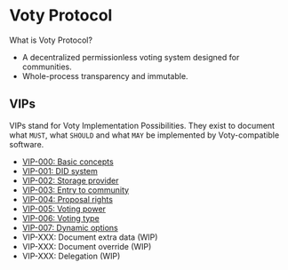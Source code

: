 # Voty Protocol

What is Voty Protocol?

- A decentralized permissionless voting system designed for communities.
- Whole-process transparency and immutable.

## VIPs

VIPs stand for Voty Implementation Possibilities. They exist to document what `MUST`, what `SHOULD` and what `MAY` be implemented by Voty-compatible software.

- [VIP-000: Basic concepts](/vips/VIP-000.md)
- [VIP-001: DID system](/vips/VIP-001.md)
- [VIP-002: Storage provider](/vips/VIP-002.md)
- [VIP-003: Entry to community](/vips/VIP-003.md)
- [VIP-004: Proposal rights](/vips/VIP-004.md)
- [VIP-005: Voting power](/vips/VIP-005.md)
- [VIP-006: Voting type](/vips/VIP-006.md)
- [VIP-007: Dynamic options](/vips/VIP-007.md)
- VIP-XXX: Document extra data (WIP)
- VIP-XXX: Document override (WIP)
- VIP-XXX: Delegation (WIP)
